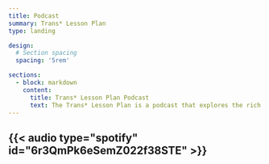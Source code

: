 ```yaml
---
title: Podcast
summary: Trans* Lesson Plan
type: landing

design:
  # Section spacing
  spacing: '5rem'

sections:
  - block: markdown
    content:
      title: Trans* Lesson Plan Podcast
      text: The Trans* Lesson Plan is a podcast that explores the rich and complex history of transgender individuals, their experiences, and share additional trans* education. From ancient cultures to modern day, we delve into the ways in which gender identity has been understood and expressed throughout history. Join us as we deepen our understanding and appreciation of transgender history and education. Welcome to the Trans* Lesson Plan!
---
```

{{< audio type="spotify" id="6r3QmPk6eSemZ022f38STE" >}}
---